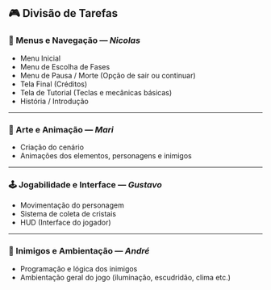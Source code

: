 ## 🎮 Divisão de Tarefas

### 🧭 Menus e Navegação — *Nicolas*
- Menu Inicial
- Menu de Escolha de Fases
- Menu de Pausa / Morte (Opção de sair ou continuar)
- Tela Final (Créditos)
- Tela de Tutorial (Teclas e mecânicas básicas)
- História / Introdução

---

### 🎨 Arte e Animação — *Mari*
- Criação do cenário
- Animações dos elementos, personagens e inimigos

---

### 🕹️ Jogabilidade e Interface — *Gustavo*
- Movimentação do personagem
- Sistema de coleta de cristais
- HUD (Interface do jogador)

---

### 👾 Inimigos e Ambientação — *André*
- Programação e lógica dos inimigos
- Ambientação geral do jogo (iluminação, escudridão, clima etc.)
